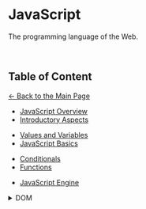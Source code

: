 # JavaScript

The programming language of the Web.

<br>

## Table of Content

[&larr; Back to the Main Page](./../README.md)

<div></div>

- [JavaScript Overview](./js-overview.md)
- [Introductory Aspects](./introductory-aspects.md)

<div></div>

- [Values and Variables](./variables.md)
- [JavaScript Basics](./js-basics.md)

<div></div>

- [Conditionals](./conditionals.md)
- [Functions](./functions.md)

<div></div>

- [JavaScript Engine](./js-engine.md)

<div></div>

<details>
<summary>DOM</summary>

<br>

- [The `<script>` Element](./script-tag.md)

<div></div>

- [How the DOM works](./dom.md)

<div></div>

- [DOM: Select, Create, Delete](./dom-sel-cre-del.md)

<div></div>

- [DOM: Styles, Attributes, Classes](./dom-sty-attr-cla.md)

<div></div>

- [DOM Events with JavsScript](./dom-events.md)

<div></div>

<!-- - [Event Propagation](.) -->

<div></div>

</details>

<div></div>

<br>
